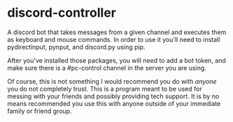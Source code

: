 # discord-controller
A discord bot that takes messages from a given channel and executes them as keyboard and mouse commands. In order to use it you'll need to install pydirectinput, pynput, and discord.py using pip.

After you've installed those packages, you will need to add a bot token, and make sure there is a #pc-control channel in the server you are using.

Of course, this is not something I would recommend you do with <i>anyone</i> you do not completely trust. This is a program meant to be used for messing with your friends and possibly providing tech support. It is by no means recommended you use this with anyone outside of your immediate family or friend group.

